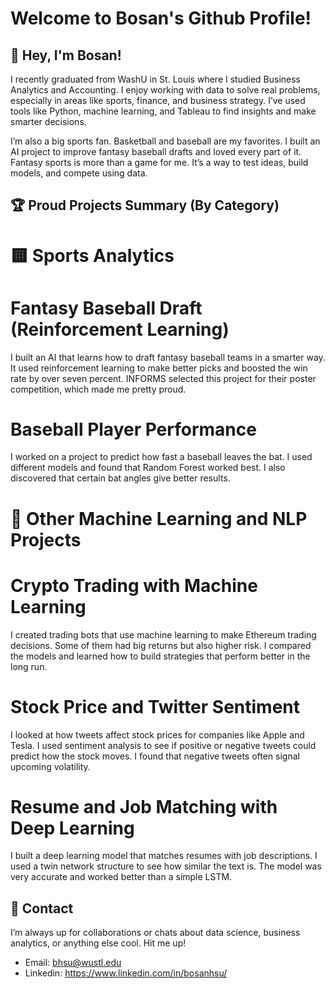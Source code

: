 # Welcome to Bosan's Github Profile!

## 👋 Hey, I'm Bosan!
I recently graduated from WashU in St. Louis where I studied Business Analytics and Accounting. I enjoy working with data to solve real problems, especially in areas like sports, finance, and business strategy. I’ve used tools like Python, machine learning, and Tableau to find insights and make smarter decisions.

I’m also a big sports fan. Basketball and baseball are my favorites. I built an AI project to improve fantasy baseball drafts and loved every part of it. Fantasy sports is more than a game for me. It’s a way to test ideas, build models, and compete using data.

## 🏆 Proud Projects Summary (By Category)
# 🟨 Sports Analytics
# Fantasy Baseball Draft (Reinforcement Learning)
I built an AI that learns how to draft fantasy baseball teams in a smarter way. It used reinforcement learning to make better picks and boosted the win rate by over seven percent. INFORMS selected this project for their poster competition, which made me pretty proud.

# Baseball Player Performance
I worked on a project to predict how fast a baseball leaves the bat. I used different models and found that Random Forest worked best. I also discovered that certain bat angles give better results.

# 🧠 Other Machine Learning and NLP Projects
# Crypto Trading with Machine Learning
I created trading bots that use machine learning to make Ethereum trading decisions. Some of them had big returns but also higher risk. I compared the models and learned how to build strategies that perform better in the long run.

# Stock Price and Twitter Sentiment
I looked at how tweets affect stock prices for companies like Apple and Tesla. I used sentiment analysis to see if positive or negative tweets could predict how the stock moves. I found that negative tweets often signal upcoming volatility.

# Resume and Job Matching with Deep Learning
I built a deep learning model that matches resumes with job descriptions. I used a twin network structure to see how similar the text is. The model was very accurate and worked better than a simple LSTM.
  
## 📱 Contact
I’m always up for collaborations or chats about data science, business analytics, or anything else cool. Hit me up!

* Email: bhsu@wustl.edu
* Linkedin: https://www.linkedin.com/in/bosanhsu/
